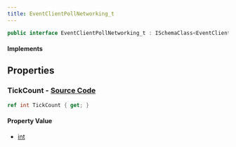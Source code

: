 ```yaml
---
title: EventClientPollNetworking_t
---
```


```csharp
public interface EventClientPollNetworking_t : ISchemaClass<EventClientPollNetworking_t>, ISchemaField, ISchemaClass, INativeHandle
```

#### Implements

## Properties

### **TickCount** - [Source Code](https://github.com/swiftly-solution/swiftlys2/blob/main/managed/src/SwiftlyS2.Generated/Schemas/Interfaces/EventClientPollNetworking_t.cs#L16)

```csharp
ref int TickCount { get; }
```

#### Property Value

- [int](https://learn.microsoft.com/dotnet/api/system.int32)


